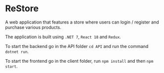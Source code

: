 # ReStore

A web application that features a store where users can login / register and purchase various products.

The application is built using ```.NET 7```, ```React 18``` and ```Redux```.

To start the backend go in the API folder ```cd API``` and run the command ```dotnet run```.

To start the frontend go in the client folder, run ```npm install``` and then ```npm start```.
